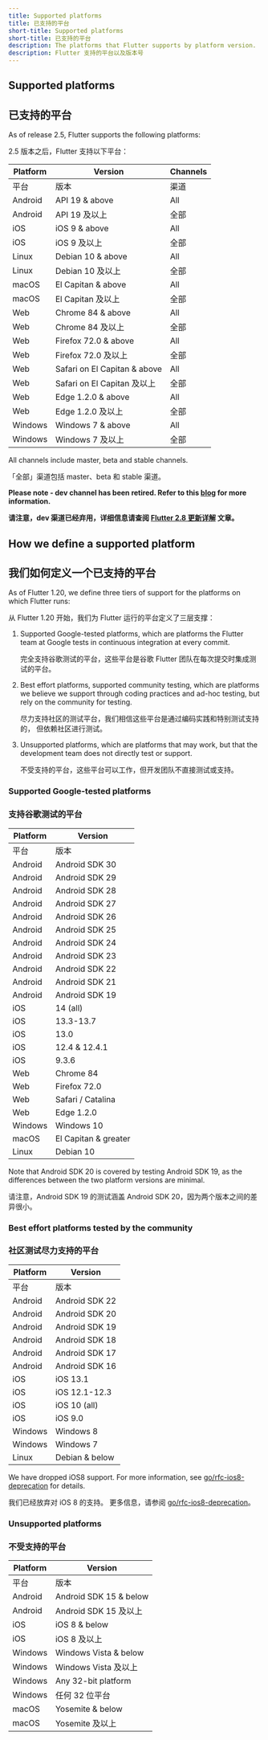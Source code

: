 ```yaml
---
title: Supported platforms
title: 已支持的平台
short-title: Supported platforms
short-title: 已支持的平台
description: The platforms that Flutter supports by platform version.
description: Flutter 支持的平台以及版本号
---
```


## Supported platforms

## 已支持的平台

As of release 2.5, Flutter supports the following platforms:

2.5 版本之后，Flutter 支持以下平台：

|Platform|Version                       |Channels |
|--------|------------------------------|---------|
|平台     |版本                           |渠道      |
|Android | API 19 & above               | All     |
|Android | API 19 及以上                 | 全部     |
|iOS     | iOS 9 & above                | All     |
|iOS     | iOS 9 及以上                  | 全部     |
|Linux   | Debian 10 & above            | All     |
|Linux   | Debian 10 及以上              | 全部     |
|macOS   | El Capitan & above           | All     |
|macOS   | El Capitan 及以上             | 全部     |
|Web     | Chrome 84  & above           | All     |
|Web     | Chrome 84  及以上             | 全部     |
|Web     | Firefox 72.0 & above         | All     |
|Web     | Firefox 72.0 及以上           | 全部     |
|Web     | Safari on El Capitan & above | All     |
|Web     | Safari on El Capitan 及以上   | 全部     |
|Web     | Edge 1.2.0 & above           | All     |
|Web     | Edge 1.2.0 及以上             | 全部     |
|Windows | Windows 7 & above            | All     |
|Windows | Windows 7 及以上              | 全部     |

All channels include master, beta and stable channels. 

「全部」渠道包括 master、beta 和 stable 渠道。

**Please note - dev channel has been retired. Refer to this [blog](https://medium.com/flutter/whats-new-in-flutter-2-8-d085b763d181) for more information.**

**请注意，dev 渠道已经弃用，详细信息请查阅 <a href="https://flutter.cn/posts/whats-new-in-flutter-2-8">Flutter 2.8 更新详解</a> 文章。**

## How we define a supported platform

## 我们如何定义一个已支持的平台

As of Flutter 1.20, we define three tiers of support for the 
platforms on which Flutter runs:

从 Flutter 1.20 开始，我们为 Flutter 运行的平台定义了三层支撑：

1. Supported Google-tested platforms,
   which are platforms the Flutter team at 
   Google tests in continuous integration at every commit. 
   
   完全支持谷歌测试的平台，这些平台是谷歌 Flutter 团队在每次提交时集成测试的平台。
   
1. Best effort platforms, supported community testing,
   which are platforms we believe we support through coding practices 
    and ad-hoc testing, but rely on the community for testing.

   尽力支持社区的测试平台，我们相信这些平台是通过编码实践和特别测试支持的，
   但依赖社区进行测试。

1. Unsupported platforms, which are platforms that may work,
   but that the development team does not directly test or support.
   
   不受支持的平台，这些平台可以工作，但开发团队不直接测试或支持。

### Supported Google-tested platforms

### 支持谷歌测试的平台

|Platform|Version              |
|-------|----------------------|
|平台    |版本                   |
|Android|Android SDK 30        |
|Android|Android SDK 29        |
|Android|Android SDK 28        |
|Android|Android SDK 27        |
|Android|Android SDK 26        |
|Android|Android SDK 25        |
|Android|Android SDK 24        |
|Android|Android SDK 23        |
|Android|Android SDK 22        |
|Android|Android SDK 21        |
|Android|Android SDK 19        |
|iOS    | 14 (all)             |
|iOS    | 13.3-13.7            |
|iOS    | 13.0                 |
|iOS    | 12.4 & 12.4.1        |
|iOS    | 9.3.6                |
|Web    | Chrome 84            |
|Web    | Firefox 72.0         |
|Web    | Safari / Catalina    |
|Web    | Edge 1.2.0           |
|Windows| Windows 10           |
|macOS  | El Capitan & greater |
|Linux  | Debian 10            |

Note that Android SDK 20 is covered by testing Android SDK 19, 
as the differences between the two platform versions are
minimal.

请注意，Android SDK 19 的测试涵盖 Android SDK 20，因为两个版本之间的差异很小。

### Best effort platforms tested by the community

### 社区测试尽力支持的平台

|Platform|Version       |
|--------|---------------|
|平台    |版本              |
|Android |Android SDK 22 |
|Android |Android SDK 20 |
|Android |Android SDK 19 |
|Android |Android SDK 18 |
|Android |Android SDK 17 |
|Android |Android SDK 16 |
|iOS     |iOS 13.1       |
|iOS     |iOS 12.1-12.3  |
|iOS     |iOS 10 (all)   |
|iOS     |iOS 9.0        |
|Windows |Windows 8      |
|Windows |Windows 7      |
|Linux   |Debian & below |

We have dropped iOS8 support. For more information,
see [go/rfc-ios8-deprecation] for details.

我们已经放弃对 iOS 8 的支持。
更多信息，请参阅 [go/rfc-ios8-deprecation]。

[go/rfc-ios8-deprecation]: {{site.url}}/go/rfc-ios8-deprecation

### Unsupported platforms

### 不受支持的平台

|Platform|Version               |
|--------|----------------------|
|平台     |版本                   |
|Android |Android SDK 15 & below|
|Android |Android SDK 15 及以上  |
|iOS     |iOS 8 & below         |
|iOS     |iOS 8 及以上           |
|Windows |Windows Vista & below |
|Windows |Windows Vista 及以上   |
|Windows |Any 32-bit platform   |
|Windows |任何 32 位平台          |   
|macOS   | Yosemite & below     |
|macOS   | Yosemite 及以上       |
